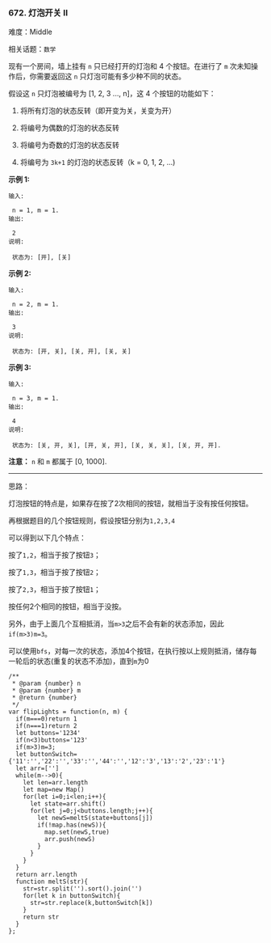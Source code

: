 ### 672. 灯泡开关 Ⅱ

难度：Middle

相关话题：`数学`

现有一个房间，墙上挂有 `n` 只已经打开的灯泡和 4 个按钮。在进行了 `m` 次未知操作后，你需要返回这 `n` 只灯泡可能有多少种不同的状态。



假设这  `n`  只灯泡被编号为 [1, 2, 3 ..., n]，这 4 个按钮的功能如下：




1. 将所有灯泡的状态反转（即开变为关，关变为开）

2. 将编号为偶数的灯泡的状态反转

3. 将编号为奇数的灯泡的状态反转

4. 将编号为  `3k+1`  的灯泡的状态反转（k = 0, 1, 2, ...)





**示例 1:** 



```
输入:

 n = 1, m = 1.
输出:

 2
说明:

 状态为: [开], [关]
```


**示例 2:** 



```
输入:

 n = 2, m = 1.
输出:

 3
说明:

 状态为: [开, 关], [关, 开], [关, 关]
```


**示例 3:** 



```
输入:

 n = 3, m = 1.
输出:

 4
说明:

 状态为: [关, 开, 关], [开, 关, 开], [关, 关, 关], [关, 开, 开].
```


**注意：**  `n` 和 `m`  都属于 [0, 1000].




-----

思路：

灯泡按钮的特点是，如果存在按了2次相同的按钮，就相当于没有按任何按钮。

再根据题目的几个按钮规则，假设按钮分别为`1,2,3,4`

可以得到以下几个特点：

按了`1,2`，相当于按了按钮`3`；

按了`1,3`，相当于按了按钮`2`；

按了`2,3`，相当于按了按钮`1`；

按任何2个相同的按钮，相当于没按。

另外，由于上面几个互相抵消，当`m>3`之后不会有新的状态添加，因此`if(m>3)m=3`。

可以使用`bfs`，对每一次的状态，添加4个按钮，在执行按以上规则抵消，储存每一轮后的状态(重复的状态不添加)，直到`m`为0


```
/**
 * @param {number} n
 * @param {number} m
 * @return {number}
 */
var flipLights = function(n, m) {
  if(m===0)return 1
  if(n===1)return 2
  let buttons='1234'
  if(n<3)buttons='123'
  if(m>3)m=3;
  let buttonSwitch={'11':'','22':'','33':'','44':'','12':'3','13':'2','23':'1'}
  let arr=['']
  while(m-->0){
    let len=arr.length
    let map=new Map()
    for(let i=0;i<len;i++){
      let state=arr.shift()
      for(let j=0;j<buttons.length;j++){
        let newS=meltS(state+buttons[j])
        if(!map.has(newS)){
          map.set(newS,true)
          arr.push(newS)
        }
      }
    }
  }
  return arr.length
  function meltS(str){
    str=str.split('').sort().join('')
    for(let k in buttonSwitch){
      str=str.replace(k,buttonSwitch[k])
    }
    return str
  }
};
```

